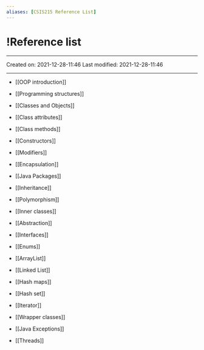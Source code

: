 ```yaml
---
aliases: [CSIS215 Reference List]
---
```

# !Reference list
___

Created on: 2021-12-28-11:46
Last modified: 2021-12-28-11:46

___
* [[OOP introduction]]

* [[Programming structures]]
* [[Classes and Objects]]
* [[Class attributes]]
* [[Class methods]]
* [[Constructors]]
* [[Modifiers]]
* [[Encapsulation]]
* [[Java Packages]]
* [[Inheritance]]
* [[Polymorphism]]
* [[Inner classes]]
* [[Abstraction]]
* [[Interfaces]]
* [[Enums]]
* [[ArrayList]]
* [[Linked List]]
* [[Hash maps]]
* [[Hash set]]
* [[Iterator]]
* [[Wrapper classes]]
* [[Java Exceptions]]
* [[Threads]]